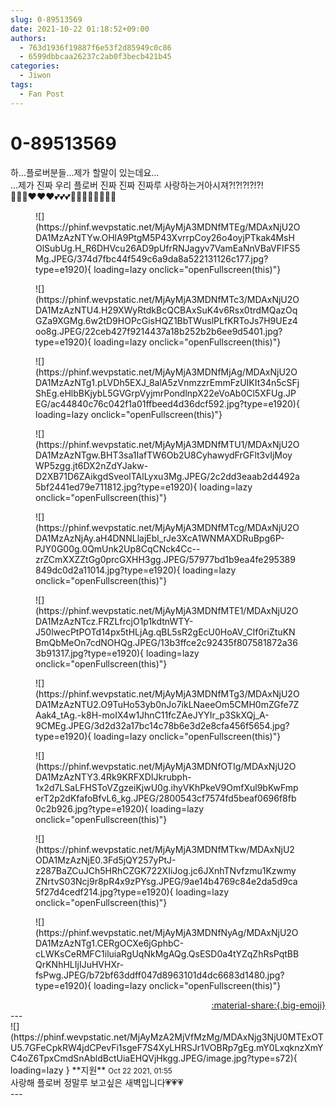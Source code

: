 ```yaml
---
slug: 0-89513569
date: 2021-10-22 01:18:52+09:00
authors:
  - 763d1936f19887f6e53f2d85949c0c86
  - 6599dbbcaa26237c2ab0f3becb421b45
categories:
  - Jiwon
tags:
  - Fan Post
---
```


# 0-89513569

<div class="post-container" markdown="1">
<div class="content-container md-sidebar__scrollwrap" markdown="1">

하...플로버분들...제가 할말이 있는데요...<br>...제가 진짜 우리 플로버 진짜 진짜 진짜루 사랑하는거아시져?!?!?!?!?!<br>🥰🥰🥰❤❤❤💕💕💕💜💜💜💙💙💙😍😍
<figure markdown="1">
![](https://phinf.wevpstatic.net/MjAyMjA3MDNfMTEg/MDAxNjU2ODA1MzAzNTYw.OHlA9PtgM5P43XvrrpCoy26o4oyjPTkak4MsHOlSubUg.H_R6DHVcu26AD9pUfrRNJagyv7VamEaNnVBaVFIFS5Mg.JPEG/374d7fbc44f549c6a9da8a522131126c177.jpg?type=e1920){ loading=lazy onclick="openFullscreen(this)"}
</figure>

<figure markdown="1">
![](https://phinf.wevpstatic.net/MjAyMjA3MDNfMTc3/MDAxNjU2ODA1MzAzNTU4.H29XWyRtdkBcQCBAxSuK4v6Rsx0trdMQazOqGZa9XGMg.6w2tD9HOPcGisHQZ1BbTWuslPLfKRToJs7H9UEz4oo8g.JPEG/22ceb427f9214437a18b252b2b6ee9d5401.jpg?type=e1920){ loading=lazy onclick="openFullscreen(this)"}
</figure>

<figure markdown="1">
![](https://phinf.wevpstatic.net/MjAyMjA3MDNfMjAg/MDAxNjU2ODA1MzAzNTg1.pLVDh5EXJ_8alA5zVnmzzrEmmFzUIKIt34n5cSFjShEg.eHlbBKjybL5GVGrpVyjmrPondlnpX22eVoAb0Cl5XFUg.JPEG/ac44840c76c042f1a01ffbeed4d36dcf592.jpg?type=e1920){ loading=lazy onclick="openFullscreen(this)"}
</figure>

<figure markdown="1">
![](https://phinf.wevpstatic.net/MjAyMjA3MDNfMTU1/MDAxNjU2ODA1MzAzNTgw.BHT3sa1IafTW6Ob2U8CyhawydFrGFlt3vIjMoyWP5zgg.jt6DX2nZdYJakw-D2XB71D6ZAikgdSveolTAlLyxu3Mg.JPEG/2c2dd3eaab2d4492a5bf2441ed79e711812.jpg?type=e1920){ loading=lazy onclick="openFullscreen(this)"}
</figure>

<figure markdown="1">
![](https://phinf.wevpstatic.net/MjAyMjA3MDNfMTcg/MDAxNjU2ODA1MzAzNjAy.aH4DNNLlajEbl_rJe3XcA1WNMAXDRuBpg6P-PJY0G00g.0QmUnk2Up8CqCNck4Cc--zrZCmXXZZtGg0prcGXHH3gg.JPEG/57977bd1b9ea4fe295389849dc0d2a11014.jpg?type=e1920){ loading=lazy onclick="openFullscreen(this)"}
</figure>

<figure markdown="1">
![](https://phinf.wevpstatic.net/MjAyMjA3MDNfMTE1/MDAxNjU2ODA1MzAzNTcz.FRZLfrcjO1p1kdtnWTY-J50lwecPtPOTd14px5tHLjAg.qBL5sR2gEcU0HoAV_CIf0riZtuKNBmQbMeOn7cdNOHQg.JPEG/13b3ffce2c92435f807581872a363b91317.jpg?type=e1920){ loading=lazy onclick="openFullscreen(this)"}
</figure>

<figure markdown="1">
![](https://phinf.wevpstatic.net/MjAyMjA3MDNfMTg3/MDAxNjU2ODA1MzAzNTU2.O9TuHo53yb0nJo7ikLNaeeOm5CMH0mZGfe7ZAak4_tAg.-k8H-moIX4w1JhnC11fcZAeJYYIr_p3SkXQj_A-9CMEg.JPEG/3d2d32a17bc14c78b6e3d2e8cfa456f5654.jpg?type=e1920){ loading=lazy onclick="openFullscreen(this)"}
</figure>

<figure markdown="1">
![](https://phinf.wevpstatic.net/MjAyMjA3MDNfOTIg/MDAxNjU2ODA1MzAzNTY3.4Rk9KRFXDIJkrubph-1x2d7LSaLFHSToVZgzeiKjwU0g.ihyVKhPkeV9OmfXul9bKwFmperT2p2dKfafoBfvL6_kg.JPEG/2800543cf7574fd5beaf0696f8fb0c2b926.jpg?type=e1920){ loading=lazy onclick="openFullscreen(this)"}
</figure>

<figure markdown="1">
![](https://phinf.wevpstatic.net/MjAyMjA3MDNfMTkw/MDAxNjU2ODA1MzAzNjE0.3Fd5jQY257yPtJ-z287BaZCuJCh5HRhCZGK722XIiJog.jc6JXnhTNvfzmu1KzwmyZNrtvS03Ncj9r8pR4x9zPYsg.JPEG/9ae14b4769c84e2da5d9ca5f27d4cedf214.jpg?type=e1920){ loading=lazy onclick="openFullscreen(this)"}
</figure>

<figure markdown="1">
![](https://phinf.wevpstatic.net/MjAyMjA3MDNfNyAg/MDAxNjU2ODA1MzAzNTg1.CERgOCXe6jGphbC-cLWKsCeRMFC1iluiaRgUqNkMgAQg.QsESD0a4tYZqZhRsPqtBBQrKNhHLIjIJuHVHXr-fsPwg.JPEG/b72bf63ddff047d8963101d4dc6683d1480.jpg?type=e1920){ loading=lazy onclick="openFullscreen(this)"}
</figure>


</div>
</div>

<div style="text-align: right;" markdown="1">
<a href="https://weverse.io/fromis9/fanpost/0-89513569" style="text-align: right;">:material-share:{.big-emoji}</a>
</div>
---

<div class="comments-container md-sidebar__scrollwrap" markdown="1">
<div class="comment" markdown="1">
<div class='id-container' markdown="1">
![](https://phinf.wevpstatic.net/MjAyMzA2MjVfMzMg/MDAxNjg3NjU0MTExOTU5.7GFeCpkRW4jdCPevFi1sgeF7S4XyLHRSJr1VOBRp7gEg.mY0LxqknzXmYC4oZ6TpxCmdSnAbldBctUiaEHQVjHkgg.JPEG/image.jpg?type=s72){ loading=lazy }
**<span class="artist">지원</span>** <small>Oct 22 2021, 01:55</small><br>
</div>
<div class='comment-body' markdown="1">
사랑해 플로버 정말루 보고싶은 새벽입니다💗💗💗
</div>
</div>
</div>
---
